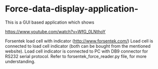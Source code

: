 # Force-data-display-application-
This is a GUI based application which shows 

https://www.youtube.com/watch?v=WfG_0LNthoY

Forsentek load cell with indicator (http://www.forsentek.com/) Load cell is connected to load cell indicator (both can be bought from the mentioned website). Load cell indicator is connected to PC with DB9 connector for RS232 serial protocol. Refer to forsentek_force_reader.py file, for more understanding.

